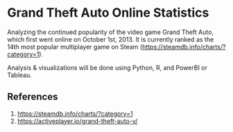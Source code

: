 # Grand Theft Auto Online Statistics
Analyzing the continued popularity of the video game Grand Theft Auto, which first went online on October 1st, 2013. It is currently ranked as the 14th most popular multiplayer game on Steam (https://steamdb.info/charts/?category=1). <br>

Analysis &amp; visualizations will be done using Python, R, and PowerBI or Tableau. 

## References

1. https://steamdb.info/charts/?category=1
2. https://activeplayer.io/grand-theft-auto-v/
